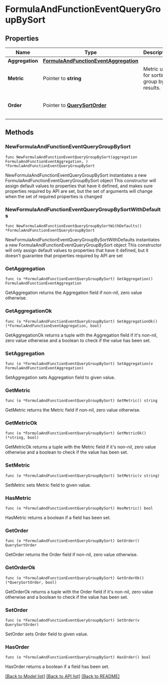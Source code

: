 # FormulaAndFunctionEventQueryGroupBySort

## Properties

Name | Type | Description | Notes
------------ | ------------- | ------------- | -------------
**Aggregation** | [**FormulaAndFunctionEventAggregation**](FormulaAndFunctionEventAggregation.md) |  | 
**Metric** | Pointer to **string** | Metric used for sorting group by results. | [optional] 
**Order** | Pointer to [**QuerySortOrder**](QuerySortOrder.md) |  | [optional] [default to "desc"]

## Methods

### NewFormulaAndFunctionEventQueryGroupBySort

`func NewFormulaAndFunctionEventQueryGroupBySort(aggregation FormulaAndFunctionEventAggregation, ) *FormulaAndFunctionEventQueryGroupBySort`

NewFormulaAndFunctionEventQueryGroupBySort instantiates a new FormulaAndFunctionEventQueryGroupBySort object
This constructor will assign default values to properties that have it defined,
and makes sure properties required by API are set, but the set of arguments
will change when the set of required properties is changed

### NewFormulaAndFunctionEventQueryGroupBySortWithDefaults

`func NewFormulaAndFunctionEventQueryGroupBySortWithDefaults() *FormulaAndFunctionEventQueryGroupBySort`

NewFormulaAndFunctionEventQueryGroupBySortWithDefaults instantiates a new FormulaAndFunctionEventQueryGroupBySort object
This constructor will only assign default values to properties that have it defined,
but it doesn't guarantee that properties required by API are set

### GetAggregation

`func (o *FormulaAndFunctionEventQueryGroupBySort) GetAggregation() FormulaAndFunctionEventAggregation`

GetAggregation returns the Aggregation field if non-nil, zero value otherwise.

### GetAggregationOk

`func (o *FormulaAndFunctionEventQueryGroupBySort) GetAggregationOk() (*FormulaAndFunctionEventAggregation, bool)`

GetAggregationOk returns a tuple with the Aggregation field if it's non-nil, zero value otherwise
and a boolean to check if the value has been set.

### SetAggregation

`func (o *FormulaAndFunctionEventQueryGroupBySort) SetAggregation(v FormulaAndFunctionEventAggregation)`

SetAggregation sets Aggregation field to given value.


### GetMetric

`func (o *FormulaAndFunctionEventQueryGroupBySort) GetMetric() string`

GetMetric returns the Metric field if non-nil, zero value otherwise.

### GetMetricOk

`func (o *FormulaAndFunctionEventQueryGroupBySort) GetMetricOk() (*string, bool)`

GetMetricOk returns a tuple with the Metric field if it's non-nil, zero value otherwise
and a boolean to check if the value has been set.

### SetMetric

`func (o *FormulaAndFunctionEventQueryGroupBySort) SetMetric(v string)`

SetMetric sets Metric field to given value.

### HasMetric

`func (o *FormulaAndFunctionEventQueryGroupBySort) HasMetric() bool`

HasMetric returns a boolean if a field has been set.

### GetOrder

`func (o *FormulaAndFunctionEventQueryGroupBySort) GetOrder() QuerySortOrder`

GetOrder returns the Order field if non-nil, zero value otherwise.

### GetOrderOk

`func (o *FormulaAndFunctionEventQueryGroupBySort) GetOrderOk() (*QuerySortOrder, bool)`

GetOrderOk returns a tuple with the Order field if it's non-nil, zero value otherwise
and a boolean to check if the value has been set.

### SetOrder

`func (o *FormulaAndFunctionEventQueryGroupBySort) SetOrder(v QuerySortOrder)`

SetOrder sets Order field to given value.

### HasOrder

`func (o *FormulaAndFunctionEventQueryGroupBySort) HasOrder() bool`

HasOrder returns a boolean if a field has been set.


[[Back to Model list]](../README.md#documentation-for-models) [[Back to API list]](../README.md#documentation-for-api-endpoints) [[Back to README]](../README.md)



